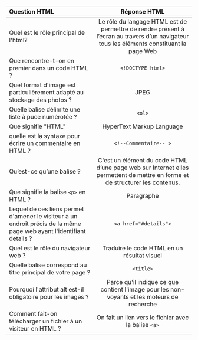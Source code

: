 |  Question HTML   | Réponse HTML       | 
| :--------------- |:---------------:| 
| Quel est le rôle principal de l'html?|Le rôle du langage HTML est de permettre de rendre présent à l’écran au travers d’un navigateur tous les éléments constituant la page Web| 
| Que rencontre-t-on en premier dans un code HTML ?| `<!DOCTYPE html>`| 
|Quel format d'image est particulièrement adapté au stockage des photos ?|JPEG|
| Quelle balise délimite une liste à puce numérotée ?|`<ol>`| 
| Que signifie "HTML"|HyperText Markup Language| 
| quelle est la syntaxe pour écrire un commentaire en HTML ?|`<!--Commentaire-- >`|
| Qu’est-ce qu’une balise ?|C'est un élément du code HTML d’une page web sur Internet elles permettent de mettre en forme et de structurer les contenus.| 
| Que signifie la balise `<p>` en HTML ?|Paragraphe| 
|Lequel de ces liens permet d'amener le visiteur à un endroit précis de la même page web ayant l'identifiant details ?|`<a href="#details">`|
|Quel est le rôle du navigateur web ?|Traduire le code HTML en un résultat visuel|
|Quelle balise correspond au titre principal de votre page ?| `<title>`|
|Pourquoi l'attribut alt est-il obligatoire pour les images ?|Parce qu'il indique ce que contient l'image pour les non-voyants et les moteurs de recherche|
|Comment fait-on télécharger un fichier à un visiteur en HTML ?|On fait un lien vers le fichier avec la balise `<a>`|

